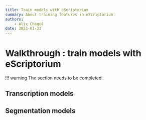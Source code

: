 ```yaml
---
title: Train models with eScriptorium
summary: About training features in eScriptorium.
authors:
    - Alix Chagué
date: 2023-01-31
---
```


# Walkthrough : train models with eScriptorium

!!! warning
    The section needs to be completed.

## Transcription models

## Segmentation models

